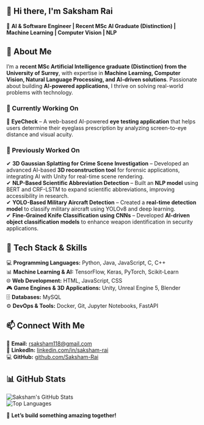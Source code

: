 ## 👋 Hi there, I'm Saksham Rai  

🚀 **AI & Software Engineer | Recent MSc AI Graduate (Distinction) | Machine Learning | Computer Vision | NLP**  

## 📌 About Me  
I’m a **recent MSc Artificial Intelligence graduate (Distinction) from the University of Surrey**, with expertise in **Machine Learning, Computer Vision, Natural Language Processing, and AI-driven solutions**. Passionate about building **AI-powered applications**, I thrive on solving real-world problems with technology.  

### 🔬 Currently Working On  
🔹 **EyeCheck** – A web-based AI-powered **eye testing application** that helps users determine their eyeglass prescription by analyzing screen-to-eye distance and visual acuity.  

### 💼 Previously Worked On  
✔ **3D Gaussian Splatting for Crime Scene Investigation** – Developed an advanced AI-based **3D reconstruction tool** for forensic applications, integrating AI with Unity for real-time scene rendering.  
✔ **NLP-Based Scientific Abbreviation Detection** – Built an **NLP model** using BERT and CRF-LSTM to expand scientific abbreviations, improving accessibility in research.  
✔ **YOLO-Based Military Aircraft Detection** – Created a **real-time detection model** to classify military aircraft using YOLOv8 and deep learning.  
✔ **Fine-Grained Knife Classification using CNNs** – Developed **AI-driven object classification models** to enhance weapon identification in security applications.  

## 🔧 Tech Stack & Skills  
💻 **Programming Languages:** Python, Java, JavaScript, C, C++  
📊 **Machine Learning & AI:** TensorFlow, Keras, PyTorch, Scikit-Learn  
🌐 **Web Development:** HTML, JavaScript, CSS  
🎮 **Game Engines & 3D Applications:** Unity, Unreal Engine 5, Blender  
🗄 **Databases:** MySQL  
⚙ **DevOps & Tools:** Docker, Git, Jupyter Notebooks, FastAPI  

## 📫 Connect With Me  
📧 **Email:** rsaksham118@gmail.com  
🔗 **LinkedIn:** [linkedin.com/in/saksham-rai](https://www.linkedin.com/in/saksham-rai)  
💻 **GitHub:** [github.com/Saksham-Rai](https://github.com/Saksham-Rai)  

## 📊 GitHub Stats  
![Saksham's GitHub Stats](https://github-readme-stats.vercel.app/api?username=Saksham-Rai&show_icons=true&theme=tokyonight)  
![Top Languages](https://github-readme-stats.vercel.app/api/top-langs/?username=Saksham-Rai&layout=compact&theme=tokyonight)  

🚀 **Let’s build something amazing together!**  

<!--
**rai-saksham/rai-saksham** is a ✨ _special_ ✨ repository because its `README.md` (this file) appears on your GitHub profile.

Here are some ideas to get you started:

- 🔭 I’m currently working on ...
- 🌱 I’m currently learning ...
- 👯 I’m looking to collaborate on ...
- 🤔 I’m looking for help with ...
- 💬 Ask me about ...
- 📫 How to reach me: ...
- 😄 Pronouns: ...
- ⚡ Fun fact: ...
-->
